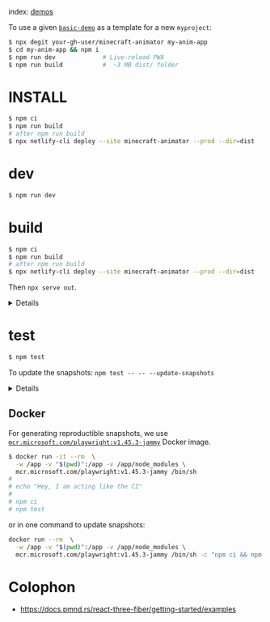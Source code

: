 index: [demos](demos)

To use a given [`basic-demo`](demos/basic-demo) as a template for a new `myproject`:

```sh
$ npx degit your‑gh‑user/minecraft‑animator my‑anim-app
$ cd my‑anim-app && npm i
$ npm run dev             # Live‑reload PWA
$ npm run build           #  ~3 MB dist/ folder


```

# INSTALL

```sh
$ npm ci
$ npm run build
# after npm run build
$ npx netlify-cli deploy --site minecraft‑animator --prod --dir=dist

```

# dev

```sh
$ npm run dev
```

# build

```sh
$ npm ci
$ npm run build
# after npm run build
$ npx netlify-cli deploy --site minecraft‑animator --prod --dir=dist

```

Then `npx serve out`.

<details>

This will:

1. execute `^build2` which will `vite build` each `demos/*` with:

- a `--base` set to `${BASE_PATH}/${app_name}`
- a custom vite `--config`, whith a `monkey()` plugin that will:
  - [`deterministic`](packages/e2e/src/deterministic.js) script into `src/index.jsx`
  - monkeypatch the `<Canvas>` with [`CheesyCanvas`](packages/e2e/src/CheesyCanvas.jsx) for setting up the scene for playwright screenshots

2. build the Next.js `apps/website`
3. copy final result into `out` folder

> [!TIP]
> This is totally fine `BASE_PATH`/`BASE_URL` to be unset/empty. But for debug purposes(to be 1:1 with GitHub pages) you can:
>
> ```sh
> $ BASE_PATH=/examples BASE_URL=http://localhost:4000 npm run build
> $ npx serve out -p 4000
> ```

</details>

# test

```sh
$ npm test
```

To update the snapshots: `npm test -- -- --update-snapshots`

<details>

You can also:

```sh
$ BASE_PATH=/examples npm test
```

</details>

## Docker

For generating reproductible snapshots, we use [`mcr.microsoft.com/playwright:v1.45.3-jammy`](https://playwright.dev/docs/docker#image-tags) Docker image.

```sh
$ docker run -it --rm  \
  -w /app -v "$(pwd)":/app -v /app/node_modules \
  mcr.microsoft.com/playwright:v1.45.3-jammy /bin/sh
#
# echo "Hey, I am acting like the CI"
#
# npm ci
# npm test
```

or in one command to update snapshots:

```sh
docker run --rm  \
  -w /app -v "$(pwd)":/app -v /app/node_modules \
  mcr.microsoft.com/playwright:v1.45.3-jammy /bin/sh -c "npm ci && npm test -- -- --update-snapshots"
```

# Colophon

- https://docs.pmnd.rs/react-three-fiber/getting-started/examples
